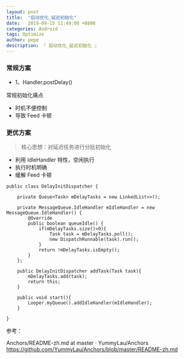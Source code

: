 ```yaml
---
layout: post
title:  "启动优化_延迟初始化"
date:   2019-09-15 11:49:00 +0800
categories: Android
tags: Optimize
author: pepe
description: 『 启动优化_延迟初始化 』
---
```


### **常规方案**

* 1、Handler.postDelay()

常规初始化痛点

* 时机不便控制
* 导致 Feed 卡顿


### **更优方案**

> 核心思想：对延迟任务进行分批初始化

* 利用 IdleHandler 特性，空闲执行
* 执行时机明确
* 缓解 Feed 卡顿

```
public class DelayInitDispatcher {

    private Queue<Task> mDelayTasks = new LinkedList<>();

    private MessageQueue.IdleHandler mIdleHandler = new MessageQueue.IdleHandler() {
        @Override
        public boolean queueIdle() {
            if(mDelayTasks.size()>0){
                Task task = mDelayTasks.poll();
                new DispatchRunnable(task).run();
            }
            return !mDelayTasks.isEmpty();
        }
    };

    public DelayInitDispatcher addTask(Task task){
        mDelayTasks.add(task);
        return this;
    }

    public void start(){
        Looper.myQueue().addIdleHandler(mIdleHandler);
    }

}
```



参考：

Anchors/README-zh.md at master · YummyLau/Anchors
https://github.com/YummyLau/Anchors/blob/master/README-zh.md














































